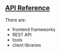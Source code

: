 ## [API Reference](https://ghost.org/docs/api/v3/)

There are:
* frontend frameworks
* REST API
* tools
* client libraries
